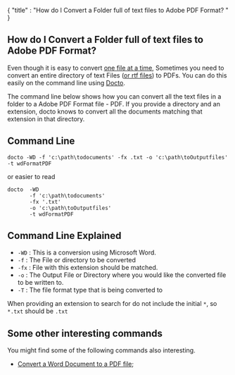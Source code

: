 {
    "title" : "How do I Convert a Folder full of text files to Adobe PDF Format? " 
}

How do I Convert a Folder full of text files to Adobe PDF Format?          
-

Even though it is easy to convert [one file at a time](ConvertDocToFilePDF.md), Sometimes you need to convert an entire directory of text Files ([or rtf files](ConvertDirRTFToFile.md)) to PDFs.  You can do this easily on the command line using [Docto](https://github.com/tobya/docto). 

The command line below shows how you can convert all the text files in a folder to a Adobe PDF Format file - PDF.  If you provide a directory and an extension, docto knows to convert all the documents matching that extension in that directory.

Command Line 
-

 ````
 docto -WD -f 'c:\path\todocuments' -fx .txt -o 'c:\path\toOutputfiles' -t wdFormatPDF
 ````
 or easier to read
 ````
 docto  -WD 
        -f 'c:\path\todocuments' 
        -fx '.txt'
        -o 'c:\path\toOutputfiles' 
        -t wdFormatPDF
 ````

Command Line Explained 
-

 - `-WD` :  This is a conversion using Microsoft Word. 
 - `-f` :  The File or directory to be converted 
 - `-fx` :  File with this extension should be matched. 
 - `-o` :  The Output File or Directory where you would like the converted file to be written to.
 - `-T` :  The file format type that is being converted to

When providing an extension to search for do not include the initial `*`, so `*.txt` should be `.txt`


Some other interesting commands
-

You might find some of the following commands also interesting.

- [Convert a Word Document to a PDF file](ConvertDocToFilePDF.md);
    

